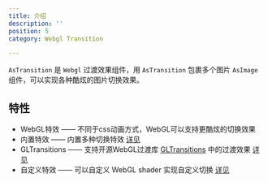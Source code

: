 ```yaml
---
title: 介绍
description: ''
position: 5
category: Webgl Transition

---
```


<TransitionBanner></TransitionBanner>

`AsTransition` 是 `Webgl` 过渡效果组件，用 `AsTransition` 包裹多个图片 `AsImage` 组件，可以实现各种酷炫的图片切换效果。

## 特性

- WebGL特效 —— 不同于css动画方式，WebGL可以支持更酷炫的切换效果
- 内置特效  ——  内置多种切换特效 [详见](/transition/build-in)
- GLTransitions  ——  支持开源WebGL过渡库 [GLTransitions](https://gl-transitions.com/) 中的过渡效果 [详见](/transition/gl-transition)
- 自定义特效  ——  可以自定义 WebGL shader 实现自定义切换 [详见](/transition/custom)



